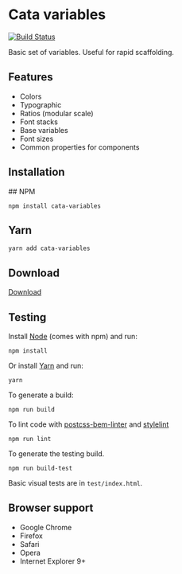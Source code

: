 # Cata variables

[![Build Status](https://travis-ci.org/raulghm/cata-variables.svg?branch=master)](https://travis-ci.org/raulghm/cata-variables)

Basic set of variables. Useful for rapid scaffolding.

## Features

* Colors
* Typographic
* Ratios (modular scale)
* Font stacks
* Base variables
* Font sizes
* Common properties for components

## Installation

## NPM 
```
npm install cata-variables
```

## Yarn
```
yarn add cata-variables
```

## Download
[Download](https://github.com/raulghm/cata-variables/releases)

## Testing

Install [Node](http://nodejs.org) (comes with npm) and run:

```
npm install
```

Or install [Yarn](https://yarnpkg.com/en/docs/install) and run:

```
yarn
```

To generate a build:

```
npm run build
```

To lint code with [postcss-bem-linter](https://github.com/postcss/postcss-bem-linter) and [stylelint](http://stylelint.io/)

```
npm run lint
```

To generate the testing build.

```
npm run build-test
```

Basic visual tests are in `test/index.html`.

## Browser support

* Google Chrome
* Firefox
* Safari
* Opera
* Internet Explorer 9+
